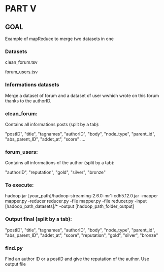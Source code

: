 # PART V
## GOAL
Example of  mapReduce to merge two datasets in one

### Datasets
clean_forum.tsv

forum_users.tsv

### Informations datasets
Merge a dataset of forum and a dataset of user wwhich wrote on this forum thanks to the authorID.
### clean_forum:
Contains all informations posts (split by a tab):

"postID", "title", "tagnames", "authorID", "body", "node_type", "parent_id", "abs_parent_ID", "addet_at", "score" ....

### forum_users:
Contains all informations of the author (split by a tab):

"authorID", "reputation", "gold", "silver", "bronze"

### To execute:
 hadoop jar [your_path]/hadoop-streaming-2.6.0-mr1-cdh5.12.0.jar -mapper mapper.py -reducer reducer.py -file mapper.py -file reducer.py -input [hadoop_path_datasets]/* -output [hadoop_path_folder_output]

### Output final (split by a tab):
"postID", "title", "tagnames", "authorID", "body", "node_type", "parent_id", "abs_parent_ID", "addet_at", "score", "reputation", "gold", "silver", "bronze"


### find.py
Find an author ID or a postID and give the reputation of the author. Use output file
